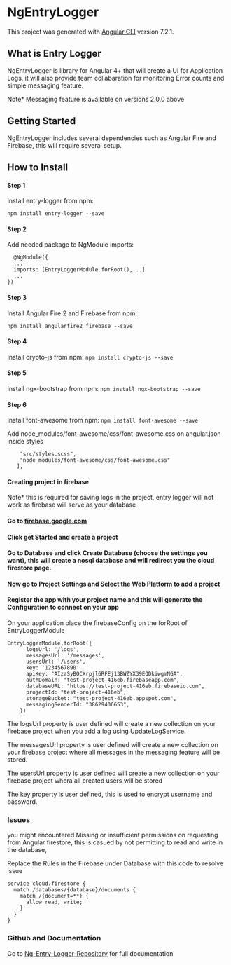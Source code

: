 # NgEntryLogger

This project was generated with [Angular CLI](https://github.com/angular/angular-cli) version 7.2.1.

## What is Entry Logger
NgEntryLogger is library for Angular 4+ that will create a UI for Application Logs, it will also provide team collabaration for
monitoring Error counts and simple messaging feature.

Note* Messaging feature is available on versions 2.0.0 above

## Getting Started
NgEntryLogger includes several dependencies such as Angular Fire
and Firebase, this will require several setup.

## How to Install
#### Step 1

Install entry-logger from npm:

```npm install entry-logger --save```

#### Step 2

Add needed package to NgModule imports:

```import { EntryLoggerModule } from 'entry-logger';
  @NgModule({
  ...
  imports: [EntryLoggerModule.forRoot(),...]
  ...
})
```

#### Step 3
Install Angular Fire 2 and Firebase from npm:

```npm install angularfire2 firebase --save```

#### Step 4
Install crypto-js from npm:
```npm install crypto-js --save```

#### Step 5
Install ngx-bootstrap from npm:
```npm install ngx-bootstrap --save```


#### Step 6
Install font-awesome from npm:
```npm install font-awesome --save```

Add node_modules/font-awesome/css/font-awesome.css on angular.json
inside styles

 ```"styles": [
     "src/styles.scss",
     "node_modules/font-awesome/css/font-awesome.css"
    ],
```

#### Creating project in firebase
Note* this is required for saving logs in the project, entry logger will not work as firebase will serve as your database

#### Go to [firebase.google.com](https://firebase.google.com)


#### Click get Started and create a project



#### Go to Database and click Create Database (choose the settings you want), this will create a nosql database and will redirect you the cloud firestore page.


#### Now go to Project Settings and Select the Web Platform to add a project



#### Register the app with your project name and this will generate the Configuration to connect on your app


On your application place the firebaseConfig on the forRoot
of EntryLoggerModule


``` 
EntryLoggerModule.forRoot({
      logsUrl: '/logs',
      messagesUrl: '/messages',
      usersUrl: '/users',
      key: '1234567890'
      apiKey: "AIzaSyBOCXrpjl6RFEj13BWZYX39EQDkiwgmNGA",
      authDomain: "test-project-416eb.firebaseapp.com",
      databaseURL: "https://test-project-416eb.firebaseio.com",
      projectId: "test-project-416eb",
      storageBucket: "test-project-416eb.appspot.com",
      messagingSenderId: "38629406653",
    })
```
The logsUrl property is user defined will create a new collection on your firebase project when you add a log using UpdateLogService.

The messagesUrl property is user defined will create a new collection on your
firebase project where all messages in the messaging feature will be stored.

The usersUrl property is user defined will create a new collection on your
firebase project whera all created users will be stored

The key property is user defined, this is used to encrypt username and password.

### Issues
you might encountered Missing or insufficient permissions 
on requesting from Angular firestore, this is casued by not permitting to read and write in the database,

Replace the Rules in the Firebase under Database with this code to resolve issue

```
service cloud.firestore {
  match /databases/{database}/documents {
    match /{document=**} {
      allow read, write;
    }
  }
}
```

### Github and Documentation
Go to [Ng-Entry-Logger-Repository](https://github.com/SeijiV13/ng-entry-logger) for full documentation

